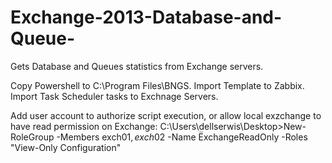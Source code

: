 # Exchange-2013-Database-and-Queue-

Gets Database and Queues statistics from Exchange servers.

Copy Powershell to C:\Program Files\BNGS.
Import Template to Zabbix.
Import Task Scheduler tasks to Exchnage Servers.

Add user account to authorize script execution, or allow local exzchange to have read permission on Exchange:
  C:\Users\dellserwis\Desktop>New-RoleGroup -Members exch01$,exch02$ -Name ËxchangeReadOnly -Roles "View-Only Configuration"
